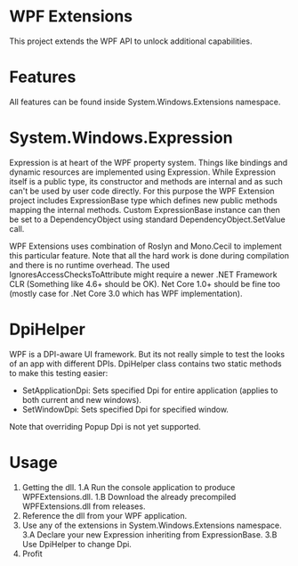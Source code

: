 # WPF Extensions
This project extends the WPF API to unlock additional capabilities.

# Features
All features can be found inside System.Windows.Extensions namespace.

# System.Windows.Expression
Expression is at heart of the WPF property system. Things like bindings and dynamic resources are implemented using Expression. While Expression itself is a public type, its constructor and methods are internal and as such can't be used by user code directly.
For this purpose the WPF Extension project includes ExpressionBase type which defines new public methods mapping the internal methods.
Custom ExpressionBase instance can then be set to a DependencyObject using standard DependencyObject.SetValue call.

WPF Extensions uses combination of Roslyn and Mono.Cecil to implement this particular feature.
Note that all the hard work is done during compilation and there is no runtime overhead.
The used IgnoresAccessChecksToAttribute might require a newer .NET Framework CLR (Something like 4.6+ should be OK). 
Net Core 1.0+ should be fine too (mostly case for .Net Core 3.0 which has WPF implementation).

# DpiHelper
WPF is a DPI-aware UI framework. But its not really simple to test the looks of an app with different DPIs.
DpiHelper class contains two static methods to make this testing easier:
- SetApplicationDpi: Sets specified Dpi for entire application (applies to both current and new windows).
- SetWindowDpi:  Sets specified Dpi for specified window.

Note that overriding Popup Dpi is not yet supported.

# Usage
1. Getting the dll.
1.A Run the console application to produce WPFExtensions.dll.
1.B Download the already precompiled WPFExtensions.dll from releases.
2. Reference the dll from your WPF application.
3. Use any of the extensions in System.Windows.Extensions namespace.
3.A Declare your new Expression inheriting from ExpressionBase.
3.B Use DpiHelper to change Dpi.
4. Profit
